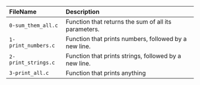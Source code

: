 | FileName | Description |
| :------- | :---------- |
| `0-sum_them_all.c` | Function that returns the sum of all its parameters. |
| `1-print_numbers.c` | Function that prints numbers, followed by a new line. |
| `2-print_strings.c` | Function that prints strings, followed by a new line. |
| `3-print_all.c` | Function that prints anything |
